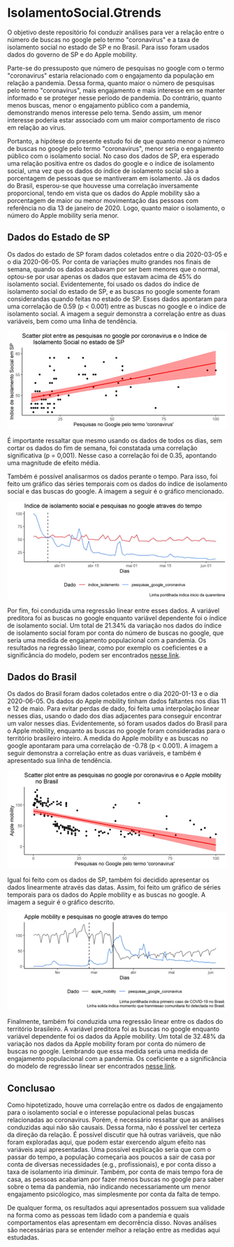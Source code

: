 
# IsolamentoSocial.Gtrends

<!-- badges: start -->
<!-- badges: end -->

O objetivo deste repositório foi conduzir análises para ver a relação entre o número de buscas no google pelo termo "coronavirus" e a taxa de isolamento social no estado de SP e no Brasil. Para isso foram usados dados do governo de SP e do Apple mobility.

Parte-se do pressuposto que número de pesquisas no google com o termo "coronavirus" estaria relacionado com o engajamento da população em relação a pandemia. Dessa forma, quanto maior o número de pesquisas pelo termo "coronavirus", mais engajamento e mais interesse em se manter informado e se proteger nesse período de pandemia. Do contrário, quanto  menos buscas, menor o engajamento público com a pandemia, demonstrando menos interesse pelo tema. Sendo assim, um menor interesse poderia estar associado com um maior comportamento de risco em relação ao vírus. 

Portanto, a hipótese do presente estudo foi de que quanto menor o número de buscas no google pelo termo "coronavirus", menor seria o engajamento público com o isolamento social. No caso dos dados de SP, era esperado uma relação positiva entre os dados do google e o índice de isolamento social, uma vez que os dados do índice de isolamento social são a porcentagem de pessoas que se mantiveram em isolamento. Já os dados do Brasil, esperou-se que houvesse uma correlação inversamente proporcional, tendo em vista que os dados do Apple mobility são a porcentagem de maior ou menor movimentação das pessoas com referência no dia 13 de janeiro de 2020. Logo, quanto maior o isolamento, o número do Apple mobility seria menor.

## Dados do Estado de SP
Os dados do estado de SP foram dados coletados entre o dia 2020-03-05 e o dia 2020-06-05. Por conta de variações muito grandes nos finais de semana, quando os dados acabavam por ser bem menores que o normal, optou-se por usar apenas os dados que estavam acima de 45% do isolamento social. Evidentemente, foi usado os dados do índice de isolamento social do estado de SP, e as buscas no google somente foram considerandas quando feitas no estado de SP. Esses dados apontaram para uma correlação de 0.59 (p < 0.001) entre as buscas no google e o indice de isolamento social. A imagem a seguir demonstra a correlação entre as duas variáveis, bem como uma linha de tendência.

![Scatter_plot_sp](data/scatterplot_sp.jpg)

É importante ressaltar que mesmo usando os dados de todos os dias, sem cortar os dados do fim de semana, foi constatada uma correlação significativa (p = 0,001). Nesse caso a correlação foi de 0.35, apontando uma magnitude de efeito média.

Também é possível analisarmos os dados perante o tempo. Para isso, foi feito um gráfico das séries temporais com os dados do índice de isolamento social e das buscas do google. A imagem a seguir é o gráfico mencionado.

![TS_sp](data/time_series_sp.jpg)

Por fim, foi conduzida uma regressão linear entre esses dados. A variável preditora foi as buscas no google enquanto variável dependente foi o índice de isolamento social. Um total de 21.34% da variação nos dados do índice de isolamento social foram por conta do número de buscas no google, que seria uma medida de engajamento populacional com a pandemia. Os resultados na regressão linear, como por exemplo os coeficientes e a significância do modelo, podem ser encontrados [nesse link](data/lm_sp.txt).


## Dados do Brasil
Os dados do Brasil foram dados coletados entre o dia 2020-01-13 e o dia 2020-06-05. Os dados do Apple mobility tinham dados faltantes nos dias 11 e 12 de maio. Para evitar perdas de dado, foi feita uma interpolação linear nesses dias, usando o dado dos dias adjacentes para conseguir encontrar um valor nesses dias. Evidentemente, só foram usados dados do Brasil para o Apple mobility, enquanto as buscas no google foram consideradas para o território brasileiro inteiro. A medida do Apple mobility e as buscas no google apontaram para uma correlação de -0.78 (p < 0.001). A imagem a seguir demonstra a correlação entre as duas variáveis, e também é apresentado sua linha de tendência.

![Scatter_plot_br](data/scatterplot_br.jpg)

Igual foi feito com os dados de SP, também foi decidido apresentar os dados linearmente através das datas. Assim, foi feito um gráfico de séries temporais para os dados do Apple mobility e as buscas no google. A imagem a seguir é o gráfico descrito.

![TS_br](data/time_series_br.jpg)

Finalmente, também foi conduzida uma regressão linear entre os dados do território brasileiro. A variável preditora foi as buscas no google enquanto variável dependente foi os dados da Apple mobility. Um total de 32.48% da variação nos dados da Apple mobility foram por conta do número de buscas no google. Lembrando que essa medida seria uma medida de engajamento populacional com a pandemia. Os coeficiente e a significância do modelo de regressão linear ser encontrados [nesse link](data/lm_br.txt).


## Conclusao
Como hipotetizado, houve uma correlação entre os dados de engajamento para o isolamento social e o interesse populacional pelas buscas relacionadas ao coronavirus. Porém, é necessário ressaltar que as análises conduzidas aqui não são causais. Dessa forma, não é possível ter certeza da direção da relação. É possível discutir que há outras variáveis, que não foram exploradas aqui, que podem estar exercendo algum efeito nas variáveis aqui apresentadas. Uma possível explicação seria que com o passar do tempo, a população começaria aos poucos a sair de casa por conta de diversas necessidades (e.g., profissionais), e por conta disso a taxa de isolamento iria diminuir. Também, por conta de mais tempo fora de casa, as pessoas acabariam por fazer menos buscas no google para saber sobre o tema da pandemia, não indicando necessariamente um menor engajamento psicólogico, mas simplesmente por conta da falta de tempo.

De qualquer forma, os resultados aqui apresentados possuem sua validade na forma como as pessoas tem lidado com a pandemia e quais comportamentos elas apresentam em decorrência disso. Novas análises são necessárias para se entender melhor a relação entre as medidas aqui estudadas.
